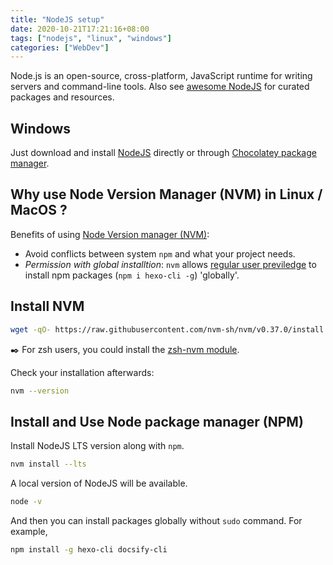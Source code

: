 ```yaml
---
title: "NodeJS setup"
date: 2020-10-21T17:21:16+08:00
tags: ["nodejs", "linux", "windows"]
categories: ["WebDev"]
---
```


Node.js is an open-source, cross-platform, JavaScript runtime for writing servers and command-line tools. Also see [awesome NodeJS](https://github.com/sindresorhus/awesome-nodejs) for curated packages and resources.

<!--more-->

## Windows

Just download and install [NodeJS](https://nodejs.org/zh-tw/download/) directly or through [Chocolatey package manager](https://nodejs.org/en/download/package-manager/).

## Why use Node Version Manager (NVM) in Linux / MacOS ?

Benefits of using [Node Version manager (NVM)](https://github.com/nvm-sh/nvm):

- Avoid conflicts between system `npm` and what your project needs.
- _Permission with global installtion_: `nvm` allows [regular user previledge](https://medium.com/@ExplosionPills/dont-use-sudo-with-npm-still-66e609f5f92) to install npm packages (`npm i hexo-cli -g`) 'globally'.

## Install NVM

```bash
wget -qO- https://raw.githubusercontent.com/nvm-sh/nvm/v0.37.0/install.sh | bash
```

✒️ For zsh users, you could install the [zsh-nvm module](https://github.com/lukechilds/zsh-nvm).

Check your installation afterwards:

```bash
nvm --version
```

## Install and Use Node package manager (NPM)

Install NodeJS LTS version along with `npm`.

```bash
nvm install --lts
```

A local version of NodeJS will be available.

```bash
node -v
```

And then you can install packages globally without `sudo` command. For example,

```bash
npm install -g hexo-cli docsify-cli
```
